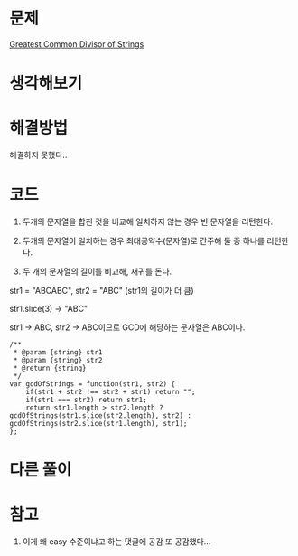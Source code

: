 # 문제

[Greatest Common Divisor of Strings](https://leetcode.com/problems/greatest-common-divisor-of-strings/)

# 생각해보기

# 해결방법

해결하지 못했다..

# 코드

1. 두개의 문자열을 합친 것을 비교해 일치하지 않는 경우 빈 문자열을 리턴한다.

2. 두개의 문자열이 일치하는 경우 최대공약수(문자열)로 간주해 둘 중 하나를 리턴한다.

3. 두 개의 문자열의 길이를 비교해, 재귀를 돈다.

str1 = "ABCABC", str2 = "ABC" (str1의 길이가 더 큼)

str1.slice(3) -> "ABC"

str1 -> ABC, str2 -> ABC이므로 GCD에 해당하는 문자열은 ABC이다.

```
/**
 * @param {string} str1
 * @param {string} str2
 * @return {string}
 */
var gcdOfStrings = function(str1, str2) {
    if(str1 + str2 !== str2 + str1) return "";
    if(str1 === str2) return str1;
    return str1.length > str2.length ? gcdOfStrings(str1.slice(str2.length), str2) : gcdOfStrings(str2.slice(str1.length), str1);
};
```

# 다른 풀이

# 참고

1. 이게 왜 easy 수준이냐고 하는 댓글에 공감 또 공감했다...
